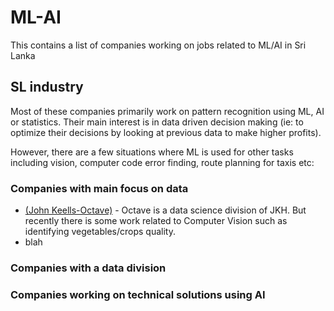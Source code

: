 # ML-AI
This contains a list of companies working on jobs related to ML/AI in Sri Lanka

## SL industry

Most of these companies primarily work on pattern recognition using ML, AI or statistics. Their main interest is in data driven decision making (ie: to optimize their decisions by looking at previous data to make higher profits).

However, there are a few situations where ML is used for other tasks including vision, computer code error finding, route planning for taxis etc:

### Companies with main focus on data

<ul>
  <li><a href="https://www.keells.com/octave/">(John Keells-Octave)</a> - Octave is a data science division of JKH. But recently there is some work related to Computer Vision such as identifying vegetables/crops quality. 
  <li> blah
</ul>

### Companies with a data division

<ul>
  
</ul>

### Companies working on technical solutions using AI

<ul>
  
</ul>
